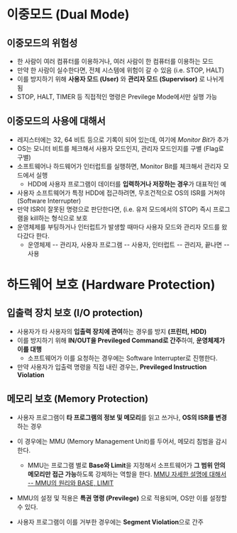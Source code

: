 # 이중모드 (Dual Mode)

## 이중모드의 위험성
* 한 사람이 여러 컴퓨터를 이용하거나, 여러 사람이 한 컴퓨터를 이용하는 모드
* 만약 한 사람이 실수한다면, 전체 시스템에 위험이 갈 수 있음 (i.e. STOP, HALT)
* 이를 방지하기 위해 **사용자 모드 (User)** 와 **관리자 모드 (Supervisor)** 로 나뉘게 됨
* STOP, HALT, TIMER 등 직접적인 명령은 Previlege Mode에서만 실행 가능

## 이중모드의 사용에 대해서
* 레지스터에는 32, 64 비트 등으로 기록이 되어 있는데, 여기에 *Monitor Bit*가 추가
* OS는 모니터 비트를 체크해서 사용자 모드인지, 관리자 모드인지를 구별 (Flag로 구별)
* 소프트웨어나 하드웨어가 인터럽트를 실행하면, Monitor Bit를 체크해서 관리자 모드에서 실행
    * HDD에 사용자 프로그램이 데이터를 **입력하거나 저장하는 경우**가 대표적인 예
* 사용자 소프트웨어가 특정 HDD에 접근하려면, 무조건적으로 OS의 ISR를 거쳐야 (Software Interrupter)
* 만약 ISR이 잘못된 명령으로 판단한다면, (i.e. 유저 모드에서의 STOP) 즉시 프로그램을 kill하는 형식으로 보호
* 운영체제를 부팅하거나 인터럽트가 발생할 때마다 사용자 모드와 관리자 모드를 왔다갔다 한다.
    * 운영체제 -- 관리자, 사용자 프로그램 -- 사용자, 인터럽트 -- 관리자, 끝나면 -- 사용

# 하드웨어 보호 (Hardware Protection)

## 입출력 장치 보호 (I/O protection)
* 사용자가 타 사용자의 **입출력 장치에 관여**하는 경우를 방지 **(프린터, HDD)**
* 이를 방지하기 위해 **IN/OUT을 Previleged Command로 간주**하여, **운영체제가 이를 대행**
  * 소프트웨어가 이를 요청하는 경우에는 Software Interrupter로 진행한다.
* 만약 사용자가 입출력 명령을 직접 내린 경우는, **Previleged Instruction Violation**

## 메모리 보호 (Memory Protection)
* 사용자 프로그램이 **타 프로그램의 정보 및 메모리**를 읽고 쓰거나, **OS의 ISR를 변경**하는 경우
* 이 경우에는 MMU (Memory Management Unit)를 두어서, 메모리 침범을 감시한다.
  * MMU는 프로그램 별로 **Base와 Limit**을 지정해서 소프트웨어가 **그 범위 안의 메모리만 접근 가능**하도록 강제하는 역할을 한다.
    [MMU 자세한 설명에 대해서 -- MMU의 원리와 BASE, LIMIT ](https://jhnyang.tistory.com/247)
* MMU의 설정 및 적용은 **특권 명령 (Previlege)** 으로 적용되며, OS만 이를 설정할 수 있다.

* 사용자 프로그램이 이를 거부한 경우에는 **Segment Violation**으로 간주

